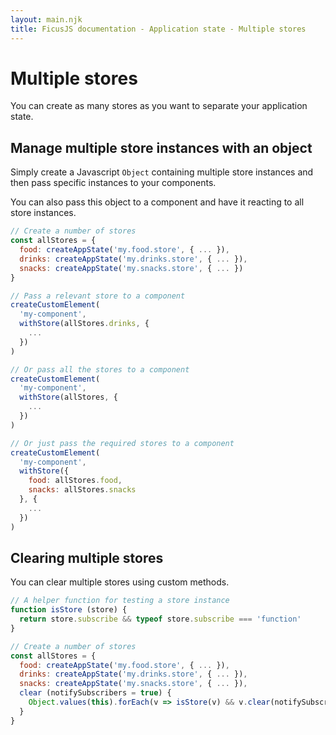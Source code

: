 ```yaml
---
layout: main.njk
title: FicusJS documentation - Application state - Multiple stores
---
```

# Multiple stores

You can create as many stores as you want to separate your application state.

## Manage multiple store instances with an object

Simply create a Javascript `Object` containing multiple store instances and then pass specific instances to your components.

You can also pass this object to a component and have it reacting to all store instances.

```js
// Create a number of stores
const allStores = {
  food: createAppState('my.food.store', { ... }),
  drinks: createAppState('my.drinks.store', { ... }),
  snacks: createAppState('my.snacks.store', { ... })
}

// Pass a relevant store to a component
createCustomElement(
  'my-component',
  withStore(allStores.drinks, {
    ...
  })
)

// Or pass all the stores to a component
createCustomElement(
  'my-component',
  withStore(allStores, {
    ...
  })
)

// Or just pass the required stores to a component
createCustomElement(
  'my-component',
  withStore({
    food: allStores.food,
    snacks: allStores.snacks
  }, {
    ...
  })
)
```

## Clearing multiple stores

You can clear multiple stores using custom methods.

```js
// A helper function for testing a store instance
function isStore (store) {
  return store.subscribe && typeof store.subscribe === 'function'
}

// Create a number of stores
const allStores = {
  food: createAppState('my.food.store', { ... }),
  drinks: createAppState('my.drinks.store', { ... }),
  snacks: createAppState('my.snacks.store', { ... }),
  clear (notifySubscribers = true) {
    Object.values(this).forEach(v => isStore(v) && v.clear(notifySubscribers))
  }
}
```

